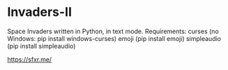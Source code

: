 # Invaders-II
Space Invaders written in Python, in text mode.
Requirements:
curses (no Windows: pip install windows-curses)
emoji (pip install emoji)
simpleaudio (pip install simpleaudio)


https://sfxr.me/